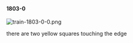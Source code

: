 #### 1803-0
![train-1803-0-0.png](https://github.com/lil-lab/nlvr/raw/master/nlvr/train/images/3/train-1803-0-0.png "train-1803-0-0.png")

there are two yellow squares touching the edge